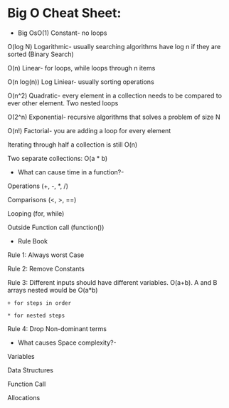 # Big O Cheat Sheet:

- Big OsO(1) Constant- no loops

O(log N) Logarithmic- usually searching algorithms have log n if they are sorted (Binary Search)

O(n) Linear- for loops, while loops through n items

O(n log(n)) Log Liniear- usually sorting operations

O(n^2) Quadratic- every element in a collection needs to be compared to ever other element. Two
nested loops

O(2^n) Exponential- recursive algorithms that solves a problem of size N

O(n!) Factorial- you are adding a loop for every element

Iterating through half a collection is still O(n)

Two separate collections: O(a * b)

- What can cause time in a function?-

Operations (+, -, *, /)

Comparisons (<, >, ==)

Looping (for, while)

Outside Function call (function())

- Rule Book

Rule 1: Always worst Case

Rule 2: Remove Constants

Rule 3: Different inputs should have different variables. O(a+b). A and B arrays nested would be
O(a*b)

    + for steps in order

    * for nested steps

Rule 4: Drop Non-dominant terms

- What causes Space complexity?-

Variables

Data Structures

Function Call

Allocations
